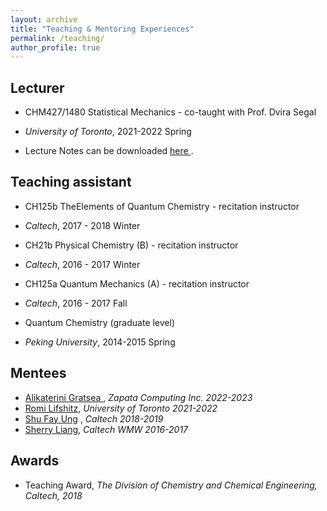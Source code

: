 ```yaml
---
layout: archive
title: "Teaching & Mentoring Experiences"
permalink: /teaching/
author_profile: true
---
```


## Lecturer 
* CHM427/1480 Statistical Mechanics - co-taught with Prof. Dvira Segal

 - *University of Toronto*, 2021-2022 Spring

 - Lecture Notes can be downloaded <a href="../files/CHM427_statistical_mechanics.pdf"> here </a>.


## Teaching assistant 
* CH125b TheElements of Quantum Chemistry - recitation instructor 

 - *Caltech*, 2017 - 2018 Winter

* CH21b Physical Chemistry (B) - recitation instructor 

 - *Caltech*, 2016 - 2017 Winter

* CH125a Quantum Mechanics (A) - recitation instructor 

 - *Caltech*, 2016 - 2017 Fall 

* Quantum Chemistry (graduate level)

 - *Peking University*, 2014-2015 Spring


## Mentees

* <a href="https://www.linkedin.com/in/katerina-gratsea-a42793139/?originalSubdomain=es"> Alikaterini Gratsea </a>, *Zapata Computing Inc. 2022-2023*
* <a href="https://scholar.google.com/citations?user=z9fPNkAAAAAJ&hl=en"> Romi Lifshitz</a>, *University of Toronto 2021-2022*
* <a href="https://www.linkedin.com/in/shufayung/"> Shu Fay Ung</a> , *Caltech 2018-2019*
* <a href="https://www.linkedin.com/in/sherry-liang-736130125/"> Sherry Liang</a>, *Caltech WMW 2016-2017*

## Awards

* Teaching Award, *The Division of Chemistry and Chemical Engineering, Caltech, 2018*